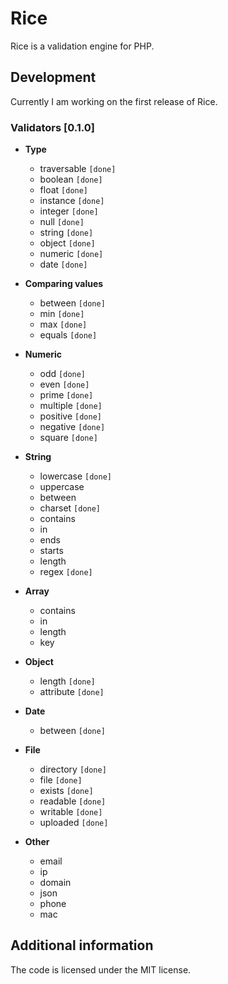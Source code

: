 # Rice

Rice is a validation engine for PHP.

## Development

Currently I am working on the first release of Rice.

### Validators [0.1.0]

+ **Type**
  + traversable `[done]`
  + boolean `[done]`
  + float `[done]`
  + instance `[done]`
  + integer `[done]`
  + null `[done]`
  + string `[done]`
  + object `[done]`
  + numeric `[done]`
  + date `[done]`

+ **Comparing values**
  + between `[done]`
  + min `[done]`
  + max `[done]`
  + equals `[done]`

+ **Numeric**
  + odd `[done]`
  + even `[done]`
  + prime `[done]`
  + multiple `[done]`
  + positive `[done]`
  + negative `[done]`
  + square `[done]`

+ **String**
  + lowercase `[done]`
  + uppercase
  + between
  + charset `[done]`
  + contains
  + in
  + ends
  + starts
  + length 
  + regex `[done]`

+ **Array**
  + contains
  + in
  + length
  + key

+ **Object**
  + length `[done]`
  + attribute `[done]` 

+ **Date**
  + between `[done]`

+ **File**
  + directory `[done]`
  + file `[done]`
  + exists `[done]`
  + readable `[done]`
  + writable `[done]`
  + uploaded `[done]`

+ **Other**
  + email
  + ip
  + domain
  + json
  + phone
  + mac

## Additional information

The code is licensed under the MIT license.
